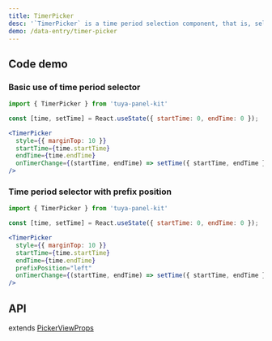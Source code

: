 ```yaml
---
title: TimerPicker
desc: '`TimerPicker` is a time period selection component, that is, select the start time and end time.'
demo: /data-entry/timer-picker
---
```


## Code demo

### Basic use of time period selector

```jsx
import { TimerPicker } from 'tuya-panel-kit'

const [time, setTime] = React.useState({ startTime: 0, endTime: 0 });

<TimerPicker
  style={{ marginTop: 10 }}
  startTime={time.startTime}
  endTime={time.endTime}
  onTimerChange={(startTime, endTime) => setTime({ startTime, endTime })}
/>
```

### Time period selector with prefix position

```jsx
import { TimerPicker } from 'tuya-panel-kit'

const [time, setTime] = React.useState({ startTime: 0, endTime: 0 });

<TimerPicker
  style={{ marginTop: 10 }}
  startTime={time.startTime}
  endTime={time.endTime}
  prefixPosition="left"
  onTimerChange={(startTime, endTime) => setTime({ startTime, endTime })}
/>
```

## API

extends [PickerViewProps](/en/docs/data-entry/picker-view#api)

<API name="TimerPickerProps" />
